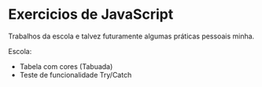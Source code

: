 # Exercicios de JavaScript
Trabalhos da escola e talvez futuramente algumas práticas pessoais minha.

Escola:
- Tabela com cores (Tabuada)
- Teste de funcionalidade Try/Catch
